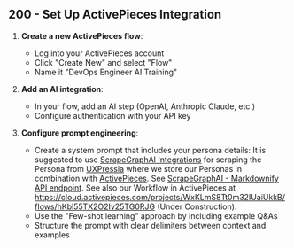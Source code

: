 ## 200 - Set Up ActivePieces Integration

1. **Create a new ActivePieces flow**:
   - Log into your ActivePieces account
   - Click "Create New" and select "Flow"
   - Name it "DevOps Engineer AI Training"

2. **Add an AI integration**:
   - In your flow, add an AI step (OpenAI, Anthropic Claude, etc.)
   - Configure authentication with your API key

3. **Configure prompt engineering**:
   - Create a system prompt that includes your persona details: It is suggested to use [ScrapeGraphAI Integrations](https://www.activepieces.com/pieces/scrapegrapghai) for scraping the Persona from [UXPressia](https://uxpressia.com) where we store our Personas in combination with [ActivePieces](https://www.activepieces.com/). See [ScrapeGraphAI - Markdownify API endpoint](https://www.youtube.com/watch?v=T-gbEiMnST8). See also our Workflow in ActivePieces at https://cloud.activepieces.com/projects/WxKLmS8Tt0m32IUaiUkkB/flows/hKbl55TX2O2Iv25TG0RJG (Under Construction).
   - Use the "Few-shot learning" approach by including example Q&As
   - Structure the prompt with clear delimiters between context and examples
